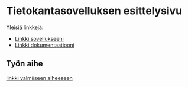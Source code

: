 # Tietokantasovelluksen esittelysivu

Yleisiä linkkejä:

* [Linkki sovellukseeni](jarmokal.users.cs.helsinki.fi/poll)
* [Linkki dokumentaatiooni](https://www.github.com)

## Työn aihe

[linkki valmiiseen aiheeseen](http://advancedkittenry.github.io/suunnittelu_ja_tyoymparisto/aiheet/Kurssikysely.html)
